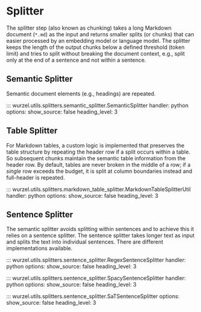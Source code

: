 # Splitter

The splitter step (also known as chunking) takes a long Markdown document (`*.md`) as the input and returns smaller splits (or chunks) that can easier processed by an embedding model or language model.
The splitter keeps the length of the output chunks below a defined threshold (token limit) and tries to split without breaking the document context, e.g., split only at the end of a sentence and not within a sentence.

## Semantic Splitter

Semantic document elements (e.g., headings) are repeated.

::: wurzel.utils.splitters.semantic_splitter.SemanticSplitter
    handler: python
    options:
      show_source: false
      heading_level: 3

## Table Splitter

For Markdown tables, a custom logic is implemented that preserves the table structure by repeating the header row if a split occurs within a table. So subsequent chunks maintain the semantic table information from the header row.
By default, tables are never broken in the middle of a row; if a *single* row exceeds the budget, it is split at column boundaries instead and full-header is repeated.

::: wurzel.utils.splitters.markdown_table_splitter.MarkdownTableSplitterUtil
    handler: python
    options:
      show_source: false
      heading_level: 3

## Sentence Splitter

The semantic splitter avoids splitting within sentences and to achieve this it relies on a sentence splitter. The sentence splitter takes longer text as input and splits the text into individual sentences. There are different implementations available.

::: wurzel.utils.splitters.sentence_splitter.RegexSentenceSplitter
    handler: python
    options:
      show_source: false
      heading_level: 3

::: wurzel.utils.splitters.sentence_splitter.SpacySentenceSplitter
    handler: python
    options:
      show_source: false
      heading_level: 3

::: wurzel.utils.splitters.sentence_splitter.SaTSentenceSplitter
    options:
      show_source: false
      heading_level: 3
